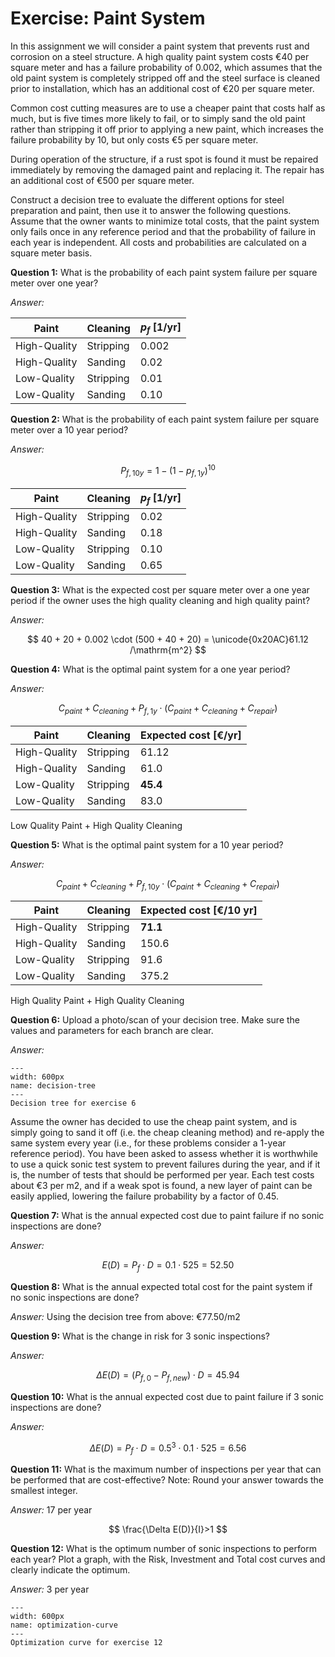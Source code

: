 # Exercise: Paint System

In this assignment we will consider a paint system that prevents rust and corrosion on a steel structure. A high quality paint system costs €40 per square meter and has a failure probability of 0.002, which assumes that the old paint system is completely stripped off and the steel surface is cleaned prior to installation, which has an additional cost of €20 per square meter. 

Common cost cutting measures are to use a cheaper paint that costs half as much, but is five times more likely to fail, or to simply sand the old paint rather than stripping it off prior to applying a new paint, which increases the failure probability by 10, but only costs €5 per square meter.

During operation of the structure, if a rust spot is found it must be repaired immediately by removing the damaged paint and replacing it. The repair has an additional cost of €500 per square meter. 

Construct a decision tree to evaluate the different options for steel preparation and paint, then use it to answer the following questions. Assume that the owner wants to minimize total costs, that the paint system only fails once in any reference period and that the probability of failure in each year is independent. All costs and probabilities are calculated on a square meter basis. 

**Question 1:**	What is the probability of each paint system failure per square meter over one year?

*Answer:*

| Paint            | Cleaning   | $p_f$ [1/yr] |
|-------           |---         | ---        |
|   High-Quality   | Stripping  | 0.002      |
|   High-Quality   | Sanding    | 0.02       |
|   Low-Quality    | Stripping  | 0.01       |
|   Low-Quality    | Sanding    | 0.10       |

**Question 2:**	What is the probability of each paint system failure per square meter over a 10 year period?

*Answer:*

$$P_{f,10y} = 1 - (1 - p_{f,1y})^{10}$$

| Paint            | Cleaning   | $p_f$ [1/yr] |
|-------           |---         | ---        |
|   High-Quality   | Stripping  | 0.02       |
|   High-Quality   | Sanding    | 0.18       |
|   Low-Quality    | Stripping  | 0.10       |
|   Low-Quality    | Sanding    | 0.65       |

**Question 3:**	What is the expected cost per square meter over a one year period if the owner uses the high quality cleaning and high quality paint?

*Answer:* 

$$
40 + 20 + 0.002 \cdot (500 + 40 + 20) = \unicode{0x20AC}61.12 /\mathrm{m^2}
$$

**Question 4:**	What is the optimal paint system for a one year period?

*Answer:*

$$C_{paint} + C_{cleaning} + P_{f,1y} \cdot (C_{paint} + C_{cleaning} + C_{repair})$$

| Paint            | Cleaning   | Expected cost [€/yr] |
|-------           |---         | ---                |
|   High-Quality   | Stripping  | 61.12         	 |
|   High-Quality   | Sanding    | 61.0               |
|   Low-Quality    | Stripping  | **45.4**           |
|   Low-Quality    | Sanding    | 83.0               |

Low Quality Paint + High Quality Cleaning

**Question 5:**	What is the optimal paint system for a 10 year period?

*Answer:*

$$C_{paint} + C_{cleaning} + P_{f,10y} \cdot (C_{paint} + C_{cleaning} + C_{repair})$$

| Paint            | Cleaning   | Expected cost [€/10 yr] |
|-------           |---         | ---                  |
|   High-Quality   | Stripping  | **71.1**        	   |
|   High-Quality   | Sanding    | 150.6                |
|   Low-Quality    | Stripping  | 91.6                 |
|   Low-Quality    | Sanding    | 375.2                |

High Quality Paint + High Quality Cleaning

**Question 6:**	Upload a photo/scan of your decision tree. Make sure the values and parameters for each branch are clear.

*Answer:*

```{figure} ../figures/exercise-decision-tree.png
---
width: 600px
name: decision-tree
---
Decision tree for exercise 6
```

Assume the owner has decided to use the cheap paint system, and is simply going to sand it off (i.e. the cheap cleaning method) and re-apply the same system every year (i.e., for these problems consider a 1-year reference period). You have been asked to assess whether it is worthwhile to use a quick sonic test system to prevent failures during the year, and if it is, the number of tests that should be performed per year. Each test costs about €3 per m2, and if a weak spot is found, a new layer of paint can be easily applied, lowering the failure probability by a factor of 0.45.

**Question 7:**	What is the annual expected cost due to paint failure if no sonic inspections are done?

*Answer:*

$$
E(D) = P_f \cdot D = 0.1 \cdot 525 = 52.50
$$

**Question 8:**	What is the annual expected total cost for the paint system if no sonic inspections are done?

*Answer:*
Using the decision tree from above: €77.50/m2

**Question 9:**	What is the change in risk for 3 sonic inspections?

*Answer:*

$$
\Delta E(D) = (P_{f,0} - P_{f,new}) \cdot D = 45.94
$$

**Question 10:**	What is the annual expected cost due to paint failure if 3 sonic inspections are done?

*Answer:*

$$
\Delta E(D)=P_f \cdot D={0.5}^3 \cdot 0.1 \cdot 525=6.56
$$

**Question 11:**	What is the maximum number of inspections per year that can be performed that are cost-effective? Note: Round your answer towards the smallest integer.

*Answer:*
17 per year

$$
\frac{\Delta E(D)}{I}>1
$$

**Question 12:**	What is the optimum number of sonic inspections to perform each year? Plot a graph, with the Risk, Investment and Total cost curves and clearly indicate the optimum.

*Answer:*
3 per year

```{figure} ../figures/exercise-optimization.png
---
width: 600px
name: optimization-curve
---
Optimization curve for exercise 12
```